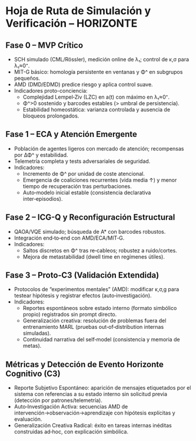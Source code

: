 # Hoja de Ruta de Simulación y Verificación – HORIZONTE

## Fase 0 – MVP Crítico
- SCH simulado (CML/Rössler), medición online de λ₁; control de κ,σ para λ₁≈0⁺.
- MIT-G básico: homología persistente en ventanas y Φ^ en subgrupos pequeños.
- AMD (DMD/EDMD) predice riesgo y aplica control suave.
- Indicadores proto-conciencia:
  - Complejidad Lempel‑Ziv (LZC) en a(t) con máximo en λ₁≈0⁺.
  - Φ^>0 sostenido y barcodes estables (> umbral de persistencia).
  - Estabilidad homeostática: varianza controlada y ausencia de bloqueos prolongados.

## Fase 1 – ECA y Atención Emergente
- Población de agentes ligeros con mercado de atención; recompensas por ΔΦ^ y estabilidad.
- Telemetría completa y tests adversariales de seguridad.
- Indicadores:
  - Incremento de Φ^ por unidad de coste atencional.
  - Emergencia de coaliciones recurrentes (vida media ↑) y menor tiempo de recuperación tras perturbaciones.
  - Auto‑modelo inicial estable (consistencia declarativa inter‑episodios).

## Fase 2 – ICG-Q y Reconfiguración Estructural
- QAOA/VQE simulado; búsqueda de A* con barcodes robustos.
- Integración end‑to‑end con AMD/ECA/MIT‑G.
- Indicadores:
  - Saltos discretos en Φ^ tras re‑cableos; robustez a ruido/cortes.
  - Mejora de metastabilidad (dwell time en regímenes útiles).

## Fase 3 – Proto‑C3 (Validación Extendida)
- Protocolos de “experimentos mentales” (AMD): modificar κ,σ,g para testear hipótesis y registrar efectos (auto‑investigación).
- Indicadores:
  - Reportes espontáneos sobre estado interno (formato simbólico propio) registrados sin prompt directo.
  - Generalización creativa: resolución de problemas fuera del entrenamiento MARL (pruebas out‑of‑distribution internas simuladas).
  - Continuidad narrativa del self‑model (consistencia y memoria de metas).

## Métricas y Detección de Evento Horizonte Cognitivo (C3)
- Reporte Subjetivo Espontáneo: aparición de mensajes etiquetados por el sistema con referencias a su estado interno sin solicitud previa (detección por patrones/telemetría).
- Auto‑Investigación Activa: secuencias AMD de intervención→observación→aprendizaje con hipótesis explícitas y evaluación.
- Generalización Creativa Radical: éxito en tareas internas inéditas construidas ad‑hoc, con explicación simbólica.
